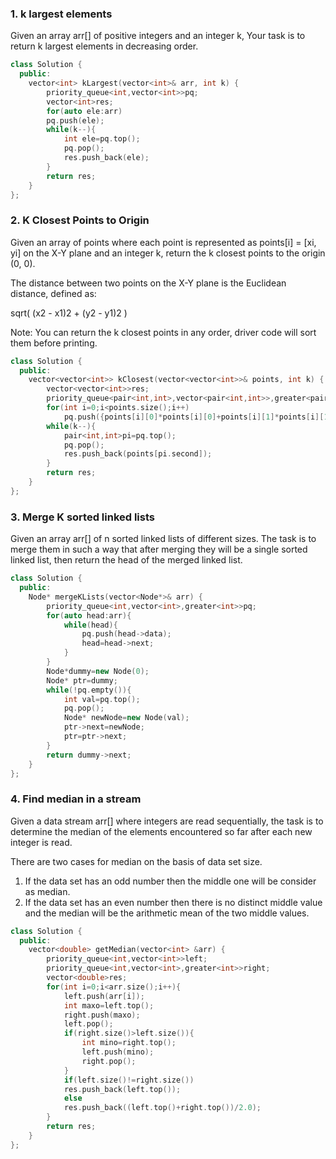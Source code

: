 ### 1. k largest elements
Given an array arr[] of positive integers and an integer k, Your task is to return k largest elements in decreasing order. 

```cpp
class Solution {
  public:
    vector<int> kLargest(vector<int>& arr, int k) {
        priority_queue<int,vector<int>>pq;
        vector<int>res;
        for(auto ele:arr)
        pq.push(ele);
        while(k--){
            int ele=pq.top();
            pq.pop();
            res.push_back(ele);
        }
        return res;
    }
};
```

### 2. K Closest Points to Origin
Given an array of points where each point is represented as points[i] = [xi, yi] on the X-Y plane and an integer k, return the k closest points to the origin (0, 0).

The distance between two points on the X-Y plane is the Euclidean distance, defined as: 

sqrt( (x2 - x1)2 + (y2 - y1)2 )

Note: You can return the k closest points in any order, driver code will sort them before printing.

```cpp
class Solution {
  public:
    vector<vector<int>> kClosest(vector<vector<int>>& points, int k) {
        vector<vector<int>>res;
        priority_queue<pair<int,int>,vector<pair<int,int>>,greater<pair<int,int>>>pq;
        for(int i=0;i<points.size();i++)
            pq.push({points[i][0]*points[i][0]+points[i][1]*points[i][1],i});
        while(k--){
            pair<int,int>pi=pq.top();
            pq.pop();
            res.push_back(points[pi.second]);
        }
        return res;
    }
};
```

### 3. Merge K sorted linked lists
Given an array arr[] of n sorted linked lists of different sizes. The task is to merge them in such a way that after merging they will be a single sorted linked list, then return the head of the merged linked list.

```cpp
class Solution {
  public:
    Node* mergeKLists(vector<Node*>& arr) {
        priority_queue<int,vector<int>,greater<int>>pq;
        for(auto head:arr){
            while(head){
                pq.push(head->data);
                head=head->next;
            }
        }
        Node*dummy=new Node(0);
        Node* ptr=dummy;
        while(!pq.empty()){
            int val=pq.top();
            pq.pop();
            Node* newNode=new Node(val);
            ptr->next=newNode;
            ptr=ptr->next;
        }
        return dummy->next;
    }
};
```

### 4. Find median in a stream
Given a data stream arr[] where integers are read sequentially, the task is to determine the median of the elements encountered so far after each new integer is read.

There are two cases for median on the basis of data set size.

1. If the data set has an odd number then the middle one will be consider as median.
2. If the data set has an even number then there is no distinct middle value and the median will be the arithmetic mean of the two middle values.

```cpp
class Solution {
  public:
    vector<double> getMedian(vector<int> &arr) {
        priority_queue<int,vector<int>>left;
        priority_queue<int,vector<int>,greater<int>>right;
        vector<double>res;
        for(int i=0;i<arr.size();i++){
            left.push(arr[i]);
            int maxo=left.top();
            right.push(maxo);
            left.pop();
            if(right.size()>left.size()){
                int mino=right.top();
                left.push(mino);
                right.pop();
            }
            if(left.size()!=right.size())
            res.push_back(left.top());
            else
            res.push_back((left.top()+right.top())/2.0);
        }
        return res;
    }
};
```
